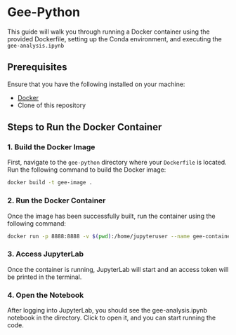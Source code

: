 # Gee-Python

This guide will walk you through running a Docker container using the provided Dockerfile, setting up the Conda environment, and executing the `gee-analysis.ipynb`

## Prerequisites

Ensure that you have the following installed on your machine:

- [Docker](https://docs.docker.com/get-docker/)
- Clone of this repository

## Steps to Run the Docker Container

### 1. Build the Docker Image

First, navigate to the `gee-python` directory where your `Dockerfile` is located. Run the following command to build the Docker image:

```bash
docker build -t gee-image .
```

### 2. Run the Docker Container

Once the image has been successfully built, run the container using the following command:

```bash
docker run -p 8888:8888 -v $(pwd):/home/jupyteruser --name gee-container gee-image
```

### 3. Access JupyterLab

Once the container is running, JupyterLab will start and an access token will be printed in the terminal.

### 4. Open the Notebook

After logging into JupyterLab, you should see the gee-analysis.ipynb notebook in the directory. Click to open it, and you can start running the code.
